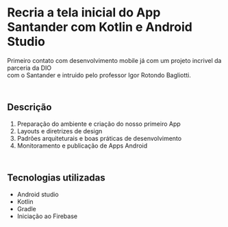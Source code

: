 # Recria a tela inicial do App Santander com Kotlin e Android Studio
Primeiro contato com desenvolvimento mobile já com um projeto incrivel da parceria da DIO<br />
com o Santander e intruido pelo professor Igor Rotondo Bagliotti.

## <br />Descrição
1. Preparação do ambiente e criação do nosso primeiro App
3. Layouts e diretrizes de design
4. Padrões arquiteturais e boas práticas de desenvolvimento
5. Monitoramento e publicação de Apps Android

## <br />Tecnologias utilizadas
 - Android studio
 - Kotlin
 - Gradle
 - Iniciação ao Firebase